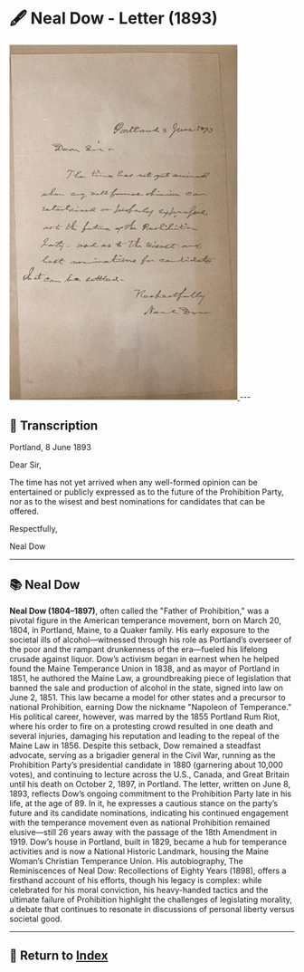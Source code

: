 # 🖋️ Neal Dow - Letter (1893)

<a href="assets/Dow_Letter.jpg" target="_blank">
  <img src="assets/Dow_Letter.jpg" alt="Dow Letter" style="max-width: 80%; height: auto;"/>
</a>
---

## 📜 Transcription

Portland, 8 June 1893

Dear Sir,

The time has not yet arrived when any well-formed opinion can be entertained or publicly expressed as to the future of the Prohibition Party, nor as to the wisest and best nominations for candidates that can be offered.

Respectfully,

Neal Dow




---

## 📚 Neal Dow

**Neal Dow (1804–1897)**, often called the "Father of Prohibition," was a pivotal figure in the American temperance movement, born on March 20, 1804, in Portland, Maine, to a Quaker family. His early exposure to the societal ills of alcohol—witnessed through his role as Portland’s overseer of the poor and the rampant drunkenness of the era—fueled his lifelong crusade against liquor. Dow’s activism began in earnest when he helped found the Maine Temperance Union in 1838, and as mayor of Portland in 1851, he authored the Maine Law, a groundbreaking piece of legislation that banned the sale and production of alcohol in the state, signed into law on June 2, 1851. This law became a model for other states and a precursor to national Prohibition, earning Dow the nickname "Napoleon of Temperance." His political career, however, was marred by the 1855 Portland Rum Riot, where his order to fire on a protesting crowd resulted in one death and several injuries, damaging his reputation and leading to the repeal of the Maine Law in 1856. Despite this setback, Dow remained a steadfast advocate, serving as a brigadier general in the Civil War, running as the Prohibition Party’s presidential candidate in 1880 (garnering about 10,000 votes), and continuing to lecture across the U.S., Canada, and Great Britain until his death on October 2, 1897, in Portland.
The letter, written on June 8, 1893, reflects Dow’s ongoing commitment to the Prohibition Party late in his life, at the age of 89. In it, he expresses a cautious stance on the party’s future and its candidate nominations, indicating his continued engagement with the temperance movement even as national Prohibition remained elusive—still 26 years away with the passage of the 18th Amendment in 1919. Dow’s house in Portland, built in 1829, became a hub for temperance activities and is now a National Historic Landmark, housing the Maine Woman’s Christian Temperance Union. His autobiography, The Reminiscences of Neal Dow: Recollections of Eighty Years (1898), offers a firsthand account of his efforts, though his legacy is complex: while celebrated for his moral conviction, his heavy-handed tactics and the ultimate failure of Prohibition highlight the challenges of legislating morality, a debate that continues to resonate in discussions of personal liberty versus societal good.

---

## 🔗 Return to [Index](index.md)
